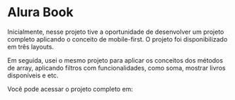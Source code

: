 # Alura Book

Inicialmente, nesse projeto tive a oportunidade de desenvolver um projeto completo aplicando o conceito de mobile-first. O projeto foi disponibilizado em três layouts. 

Em seguida, usei o mesmo projeto para aplicar os conceitos dos métodos de array, aplicando filtros com funcionalidades, como soma, mostrar livros disponíveis e etc. 

Você pode acessar o projeto completo em: 
